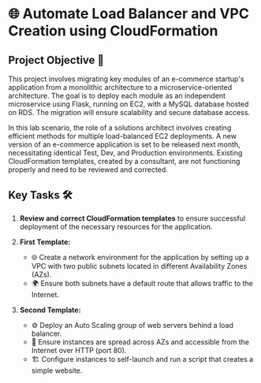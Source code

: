 # 🌐 Automate Load Balancer and VPC Creation using CloudFormation

## Project Objective 🎯
This project involves migrating key modules of an e-commerce startup's application from a monolithic architecture to a microservice-oriented architecture. The goal is to deploy each module as an independent microservice using Flask, running on EC2, with a MySQL database hosted on RDS. The migration will ensure scalability and secure database access.

In this lab scenario, the role of a solutions architect involves creating efficient methods for multiple load-balanced EC2 deployments. A new version of an e-commerce application is set to be released next month, necessitating identical Test, Dev, and Production environments. Existing CloudFormation templates, created by a consultant, are not functioning properly and need to be reviewed and corrected.

## Key Tasks 🛠️
1. **Review and correct CloudFormation templates** to ensure successful deployment of the necessary resources for the application.
  
2. **First Template:**
   - 🌐 Create a network environment for the application by setting up a VPC with two public subnets located in different Availability Zones (AZs).
   - 🌍 Ensure both subnets have a default route that allows traffic to the Internet.

3. **Second Template:**
   - ⚙️ Deploy an Auto Scaling group of web servers behind a load balancer.
   - 🔗 Ensure instances are spread across AZs and accessible from the Internet over HTTP (port 80).
   - 🏗️ Configure instances to self-launch and run a script that creates a simple website.
